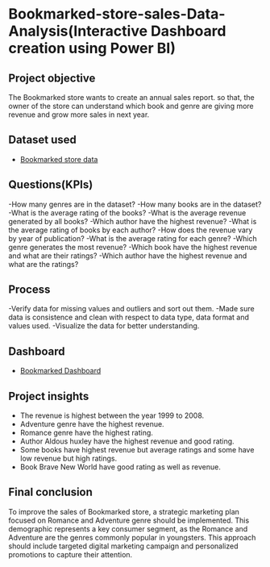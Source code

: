 # Bookmarked-store-sales-Data-Analysis(Interactive Dashboard creation using Power BI)
## Project objective
The Bookmarked store wants to create an annual sales report. so that, the owner of the store can understand 
which book and genre are giving more revenue and grow more sales in next year.
## Dataset used
- <a href="https://github.com/Rehana-H-Shaikh/Data-Analysis-Dashboard/blob/main/Book1.xlsx">Bookmarked store data</a>
## Questions(KPIs)
-How many genres are in the dataset?
-How many books are in the dataset?
-What is the average rating of the books?
-What is the average revenue generated by all books?
-Which author have the highest revenue?
-What is the average rating of books by each author?
-How does the revenue vary by year of publication?
-What is the average rating for each genre?
-Which genre generates the most revenue?
-Which book have the highest revenue and what are their ratings?
-Which author have the highest revenue and what are the ratings?
## Process
-Verify data for missing values and outliers and sort out them.
-Made sure data is consistence and clean with respect to data type, data format and values used.
-Visualize the data for better understanding.
## Dashboard
- <a href="https://github.com/Rehana-H-Shaikh/Data-Analysis-Dashboard/blob/main/bookmarked%20dashboard.PNG">Bookmarked Dashboard</a>
## Project insights
- The revenue is highest between the year 1999 to 2008.
- Adventure genre have the highest revenue.
- Romance genre have the highest rating.
- Author Aldous huxley have the highest revenue and good rating.
- Some books have highest revenue but average ratings and some have low revenue but high ratings.
- Book Brave New World have good rating as well as revenue.
## Final conclusion
To improve the sales of Bookmarked store, a strategic marketing plan focused on Romance and Adventure genre should be implemented.
This demographic represents a key consumer segment, as the Romance and Adventure are the genres commonly popular in youngsters.
This approach should include targeted digital marketing campaign and personalized promotions to capture their attention.
